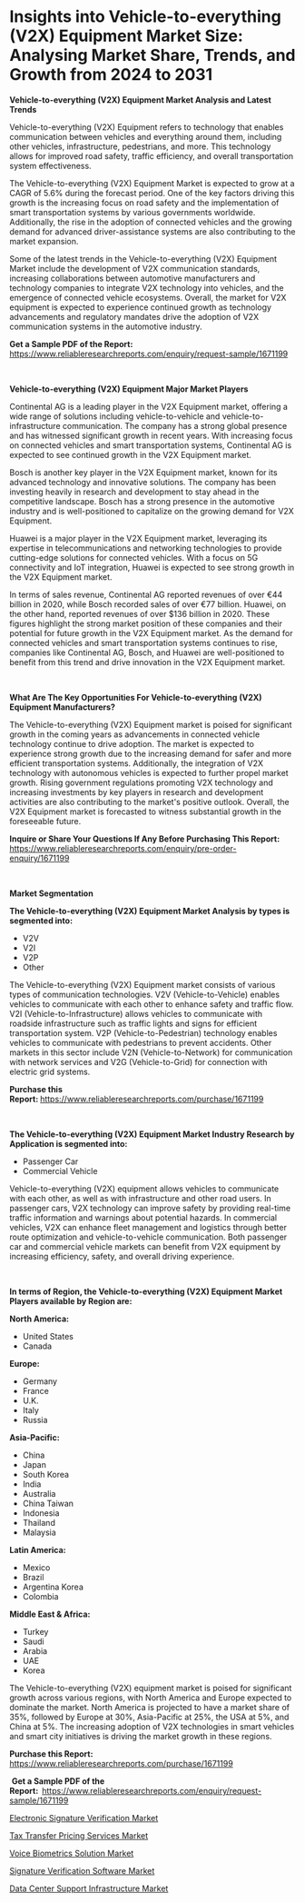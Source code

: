 <p><h1>Insights into Vehicle-to-everything (V2X) Equipment Market Size: Analysing Market Share, Trends, and Growth from 2024 to 2031</h1></p><p><strong>Vehicle-to-everything (V2X) Equipment Market Analysis and Latest Trends</strong></p>
<p><p>Vehicle-to-everything (V2X) Equipment refers to technology that enables communication between vehicles and everything around them, including other vehicles, infrastructure, pedestrians, and more. This technology allows for improved road safety, traffic efficiency, and overall transportation system effectiveness.</p><p>The Vehicle-to-everything (V2X) Equipment Market is expected to grow at a CAGR of 5.6% during the forecast period. One of the key factors driving this growth is the increasing focus on road safety and the implementation of smart transportation systems by various governments worldwide. Additionally, the rise in the adoption of connected vehicles and the growing demand for advanced driver-assistance systems are also contributing to the market expansion.</p><p>Some of the latest trends in the Vehicle-to-everything (V2X) Equipment Market include the development of V2X communication standards, increasing collaborations between automotive manufacturers and technology companies to integrate V2X technology into vehicles, and the emergence of connected vehicle ecosystems. Overall, the market for V2X equipment is expected to experience continued growth as technology advancements and regulatory mandates drive the adoption of V2X communication systems in the automotive industry.</p></p>
<p><strong>Get a Sample PDF of the Report:&nbsp;</strong> <a href="https://www.reliableresearchreports.com/enquiry/request-sample/1671199">https://www.reliableresearchreports.com/enquiry/request-sample/1671199</a></p>
<p>&nbsp;</p>
<p><strong>Vehicle-to-everything (V2X) Equipment Major Market Players</strong></p>
<p><p>Continental AG is a leading player in the V2X Equipment market, offering a wide range of solutions including vehicle-to-vehicle and vehicle-to-infrastructure communication. The company has a strong global presence and has witnessed significant growth in recent years. With increasing focus on connected vehicles and smart transportation systems, Continental AG is expected to see continued growth in the V2X Equipment market.</p><p>Bosch is another key player in the V2X Equipment market, known for its advanced technology and innovative solutions. The company has been investing heavily in research and development to stay ahead in the competitive landscape. Bosch has a strong presence in the automotive industry and is well-positioned to capitalize on the growing demand for V2X Equipment.</p><p>Huawei is a major player in the V2X Equipment market, leveraging its expertise in telecommunications and networking technologies to provide cutting-edge solutions for connected vehicles. With a focus on 5G connectivity and IoT integration, Huawei is expected to see strong growth in the V2X Equipment market.</p><p>In terms of sales revenue, Continental AG reported revenues of over €44 billion in 2020, while Bosch recorded sales of over €77 billion. Huawei, on the other hand, reported revenues of over $136 billion in 2020. These figures highlight the strong market position of these companies and their potential for future growth in the V2X Equipment market. As the demand for connected vehicles and smart transportation systems continues to rise, companies like Continental AG, Bosch, and Huawei are well-positioned to benefit from this trend and drive innovation in the V2X Equipment market.</p></p>
<p>&nbsp;</p>
<p><strong>What Are The Key Opportunities For Vehicle-to-everything (V2X) Equipment Manufacturers?</strong></p>
<p><p>The Vehicle-to-everything (V2X) Equipment market is poised for significant growth in the coming years as advancements in connected vehicle technology continue to drive adoption. The market is expected to experience strong growth due to the increasing demand for safer and more efficient transportation systems. Additionally, the integration of V2X technology with autonomous vehicles is expected to further propel market growth. Rising government regulations promoting V2X technology and increasing investments by key players in research and development activities are also contributing to the market's positive outlook. Overall, the V2X Equipment market is forecasted to witness substantial growth in the foreseeable future.</p></p>
<p><strong>Inquire or Share Your Questions If Any Before Purchasing This Report:</strong> <a href="https://www.reliableresearchreports.com/enquiry/pre-order-enquiry/1671199">https://www.reliableresearchreports.com/enquiry/pre-order-enquiry/1671199</a></p>
<p>&nbsp;</p>
<p><strong>Market Segmentation</strong></p>
<p><strong>The Vehicle-to-everything (V2X) Equipment Market Analysis by types is segmented into:</strong></p>
<p><ul><li>V2V</li><li>V2I</li><li>V2P</li><li>Other</li></ul></p>
<p><p>The Vehicle-to-everything (V2X) Equipment market consists of various types of communication technologies. V2V (Vehicle-to-Vehicle) enables vehicles to communicate with each other to enhance safety and traffic flow. V2I (Vehicle-to-Infrastructure) allows vehicles to communicate with roadside infrastructure such as traffic lights and signs for efficient transportation system. V2P (Vehicle-to-Pedestrian) technology enables vehicles to communicate with pedestrians to prevent accidents. Other markets in this sector include V2N (Vehicle-to-Network) for communication with network services and V2G (Vehicle-to-Grid) for connection with electric grid systems.</p></p>
<p><strong>Purchase this Report:&nbsp;</strong><a href="https://www.reliableresearchreports.com/purchase/1671199">https://www.reliableresearchreports.com/purchase/1671199</a></p>
<p>&nbsp;</p>
<p><strong>The Vehicle-to-everything (V2X) Equipment Market Industry Research by Application is segmented into:</strong></p>
<p><ul><li>Passenger Car</li><li>Commercial Vehicle</li></ul></p>
<p><p>Vehicle-to-everything (V2X) equipment allows vehicles to communicate with each other, as well as with infrastructure and other road users. In passenger cars, V2X technology can improve safety by providing real-time traffic information and warnings about potential hazards. In commercial vehicles, V2X can enhance fleet management and logistics through better route optimization and vehicle-to-vehicle communication. Both passenger car and commercial vehicle markets can benefit from V2X equipment by increasing efficiency, safety, and overall driving experience.</p></p>
<p>&nbsp;</p>
<p><strong>In terms of Region, the Vehicle-to-everything (V2X) Equipment Market Players available by Region are:</strong></p>
<p>
    <p> <strong> North America: </strong>
        <ul>
            <li>United States</li>
            <li>Canada</li>
        </ul>
        </p> 
    <p> <strong> Europe: </strong>
        <ul>
            <li>Germany</li>
            <li>France</li>
            <li>U.K.</li>
            <li>Italy</li>
            <li>Russia</li>
        </ul>
        </p> 
    <p> <strong> Asia-Pacific: </strong>
        <ul>
            <li>China</li>
            <li>Japan</li>
            <li>South Korea</li>
            <li>India</li>
            <li>Australia</li>
            <li>China Taiwan</li>
            <li>Indonesia</li>
            <li>Thailand</li>
            <li>Malaysia</li>
        </ul>
        </p> 
    <p> <strong> Latin America: </strong>
        <ul>
            <li>Mexico</li>
            <li>Brazil</li>
            <li>Argentina Korea</li>
            <li>Colombia</li>
        </ul>
        </p> 
    <p> <strong> Middle East & Africa: </strong>
        <ul>
            <li>Turkey</li>
            <li>Saudi</li>
            <li>Arabia</li>
            <li>UAE</li>
            <li>Korea</li>
        </ul>
    </p>
    </p>
<p><p>The Vehicle-to-everything (V2X) equipment market is poised for significant growth across various regions, with North America and Europe expected to dominate the market. North America is projected to have a market share of 35%, followed by Europe at 30%, Asia-Pacific at 25%, the USA at 5%, and China at 5%. The increasing adoption of V2X technologies in smart vehicles and smart city initiatives is driving the market growth in these regions.</p></p>
<p><strong>Purchase this Report: </strong><a href="https://www.reliableresearchreports.com/purchase/1671199">https://www.reliableresearchreports.com/purchase/1671199</a></p>
<p>&nbsp;<strong>Get a Sample PDF of the Report:&nbsp;&nbsp;</strong><a href="https://www.reliableresearchreports.com/enquiry/request-sample/1671199">https://www.reliableresearchreports.com/enquiry/request-sample/1671199</a></p>
<p><strong></strong></p>
<p><p><a href="https://medium.com/@rubencarter5756/analyzing-electronic-signature-verification-market-global-industry-perspective-and-forecast-2024-d5f29123142e">Electronic Signature Verification Market</a></p><p><a href="https://medium.com/@tomazemlak97885/tax-transfer-pricing-services-market-size-market-outlook-and-market-forecast-2024-to-2031-6587ac59cd72">Tax Transfer Pricing Services Market</a></p><p><a href="https://medium.com/@rubencarter5756/voice-biometrics-solution-market-analysis-and-sze-forecasted-for-period-from-2024-to-2031-3bdbcf94c5ab">Voice Biometrics Solution Market</a></p><p><a href="https://medium.com/@rubencarter5756/signature-verification-software-market-insight-market-trends-growth-forecasted-from-2024-to-2031-f04734b89210">Signature Verification Software Market</a></p><p><a href="https://medium.com/@v8581137/data-center-support-infrastructure-market-size-cagr-trends-2024-2030-a018aeead8ca">Data Center Support Infrastructure Market</a></p></p>